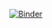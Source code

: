 [![Binder](https://mybinder.org/badge_logo.svg)](https://mybinder.org/v2/gh/cmelab/CG-Tutorial/master)
